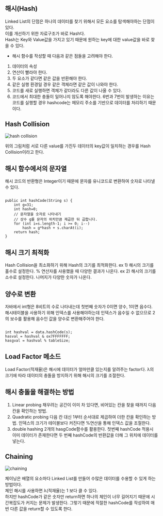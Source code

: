 ## 해시(Hash)
Linked List의 단점은 하나의 데이터를 찾기 위해서 모든 요소를 탐색해야하는 단점이 있다.<br>
이를 개선하기 위한 자료구조가 바로 Hash다.<br>
Hash는 Key와 Value값을 가지고 있기 때문에 원하는 key에 대한 value값을 바로 찾을 수 있다.

* 해시 함수를 작성할 때 다음과 같은 점들을 고려해야 한다.
1. 데이터의 속성
2. 연산이 빨라야 한다.
3. 두 요소가 같다면 같은 값을 반환해야 한다.
4. 같은 실행 환경일 경우 같은 객체라면 같은 값이 나와야 한다.
5. 코드를 새로 실행하면 객체가 같더라도 다른 값이 나올 수 있다.
6. 코드에서 최대한 충돌이 일어나지 않도록 해야한다.
6번과 7번이 발생하는 이유는 코드를 실행할 경우 hashcode는 메모리 주소를 기반으로 데이터를 처리하기 때문이다.

## Hash Collision
![hash collision](https://user-images.githubusercontent.com/63636555/145001405-65b5dd5a-c908-43fe-b6f0-b775fd8d49d0.png)

위의 그림처럼 서로 다른 value를 가진두 데이터의 key값이 일치하는 경우를 Hash Collision이라고 한다.


## 해시 함수에서의 문자열
해시 코드의 반환형은 Integer이기 때문에 문자를 유니코드로 변환하여 숫자로 나타낼 수 있다.

<pre><code>
public int hashCode(String s) {
	int g=31;
	int hash=0;
	// 문자열을 숫자로 나타내기
	// 상수 g를 문자의 위치만큼 제곱한 뒤 곱합니다.
	for (int i=s.length-1; i >= 0; i--)
		hash = g*hash + s.charAt(i);
	return hash;
}
</code></pre>

## 해시 크기 최적화
Hash Collision을 최소화하기 위해 Hash의 크기를 최적화한다.
ex 1) 해시의 크기를 홀수로 설정한다. % 연산자를 사용했을 때 다양한 결과가 나온다.
ex 2) 해시의 크기를 소수로 설정한다. 나머지가 다양한 숫자가 나온다.


## 양수로 변환
자바에서 int형은 8비트의 수로 나타내는데 첫번째 숫자가 0이면 양수, 1이면 음수다.<br>
해시테이블을 사용하기 위해 인덱스를 사용해야하는데 인덱스가 음수일 수 없으므로 2의 보수를 활용해 음수인 값을 양수로 변환해주어야 한다.
<pre><code>
int hashval = data.hashCode(s);
hasval = hashval & ox7FFFFFFF;
hasgval = hashval % tableSize;
</code></pre>


## Load Factor 메소드
Load Factor(적재율)은 해시에 데이터가 얼마만클 있는지를 알려주는 factor다. λ의 크기에 따라 데이터의 충돌을 방지하기 위해 해시의 크기를 조절한다.


## 해시 충돌을 해결하는 방법
1. Linear probing
 채우려는 공간이 이미 차 있다면, 비어있는 칸을 찾을 때까지 다음 칸을 확인하는 방법.
2. Quadratic probing
 다음 칸 대신 1부터 순서대로 제곱하여 더한 칸을 확인하는 방법. 인덱스의 크기가 테이블보다 커진다면 %연산을 통해 인덱스 값을 조절한다.
3. double hashing
 2개의 hasgCode함수를 활용한다. 첫번째 hashCode 적용시 이미 데이터가 존재한다면 두 번째 hashCode의 반환값을 더해 그 위치에 데이터를 넣는다.

## Chaining
![chaining](https://user-images.githubusercontent.com/63636555/145145112-ba779455-d4ca-4531-8f02-a7324407b2f4.png)

체이닝은 배열의 요소마다 Linked List를 만들어 수많은 데이터를 수용할 수 있게 하는 방법이다.<br>
체인 해시를 사용하면 λ(적재율)는 1 보다 클 수 있다.<br>
하지만 hashCode가 같은 숫자만 return하면 하나의 체인이 너무 길어지기 때문에 시간복잡도가 커지는 문제가 발생한다. 그렇기 때문에 적절한 hashCode를 작성하여 매번 다른 값을 return할 수 있도록 한다.
